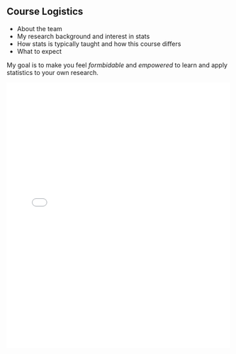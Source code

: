 ## Course Logistics

- About the team
- My research background and interest in stats
- How stats is typically taught and how this course differs
- What to expect

My goal is to make you feel *formbidable* and *empowered* to learn and apply statistics to your own research.

<embed src="/01_introduction.pdf" width="100%" height="600px" />